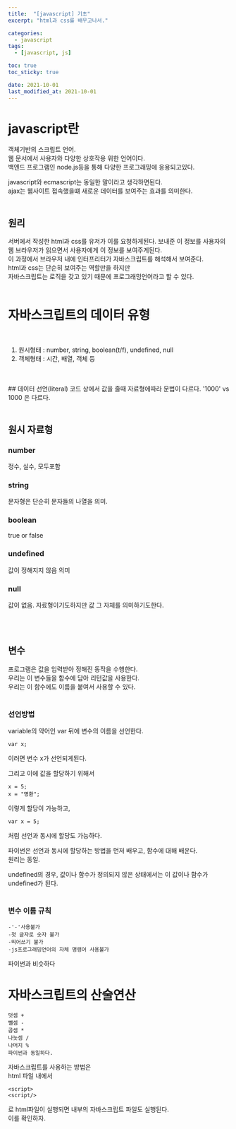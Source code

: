 ```yaml
---
title:  "[javascript] 기초"
excerpt: "html과 css를 배우고나서."

categories:
  - javascript
tags:
  - [javascript, js]

toc: true
toc_sticky: true

date: 2021-10-01
last_modified_at: 2021-10-01
---
```


# javascript란
객체기반의 스크립트 언어.  
웹 문서에서 사용자와 다양한 상호작용 위한 언어이다.  
백엔드 프로그램인 node.js등을 통해 다양한 프로그래밍에 응용되고있다.  

javascript와 ecmascript는 동일한 말이라고 생각하면된다.  
ajax는 웹사이트 접속했을떄 새로운 데이터를 보여주는 효과를 의미한다.  
<br/>

## 원리
서버에서 작성한 html과 css를 유저가 이를 요청하게된다. 
보내준 이 정보를 사용자의 웹 브라우저가 읽으면서 사용자에게 이 정보를 보여주게된다.  
이 과정에서 브라우저 내에 인터프리터가 자바스크립트를 해석해서 보여준다.  
html과 css는 단순히 보여주는 역할만을 하지만  
자바스크립트는 로직을 갖고 있기 때문에 프로그래밍언어라고 할 수 있다.
<br/>
<br/>

# 자바스크립트의 데이터 유형

<br/>

1. 원시형태 : number, string, boolean(t/f), undefined, null
2. 객체형태 : 시간, 배열, 객체 등
<br/>
<br/>
## 데이터 선언(literal)
코드 상에서 값을 줄때 자료형에따라 문법이 다르다.  
'1000' vs 1000 은 다르다.
<br/>
<br/>

## 원시 자료형

### number 
정수, 실수, 모두포함
<br/>

### string
문자형은 단순히 문자들의 나열을 의미.
<br/>

### boolean
true or false
<br/>

### undefined
값이 정해지지 않음 의미
<br/>

### null
값이 없음. 자료형이기도하지만 값 그 자체를 의미하기도한다. 

<br/>
<br/>

## 변수
프로그램은 값을 입력받아 정해진 동작을 수행한다.  
우리는 이 변수들을 함수에 담아 리턴값을 사용한다.  
우리는 이 함수에도 이름을 붙여서 사용할 수 있다.  
<br/>

### 선언방법
variable의 약어인 var 뒤에 변수의 이름을 선언한다.
```
var x;
```
이러면 변수 x가 선언되게된다.  

그리고 이에 값을 할당하기 위해서 
```
x = 5;
x = "명환";
```
이렇게 할당이 가능하고,  

```
var x = 5;
```
처럼 선언과 동시에 할당도 가능하다.

파이썬은 선언과 동시에 할당하는 방법을 먼저 배우고, 함수에 대해 배운다.  
원리는 동일.

undefined의 경우, 값이나 함수가 정의되지 않은 상태에서는 이 값이나 함수가 undefined가 된다.  
<br/>

### 변수 이름 규칙
```
-'-'사용불가  
-첫 글자로 숫자 불가  
-띄어쓰기 불가  
-js프로그래밍언어의 자체 명령어 사용불가  
```
파이썬과 비슷하다


# 자바스크립트의 산술연산

```
덧셈 +
뺄셈 - 
곱셈 * 
나눗셈 /
나머지 %
파이썬과 동일하다.
```
  
  
자바스크립트를 사용하는 방법은  
html 파일 내에서 
```
<script>
<script/>
```
로 html파일이 실행되면 내부의 자바스크립트 파일도 실행된다.  
이를 확인하자.  

